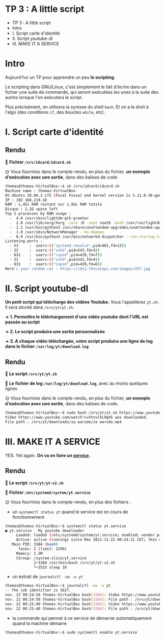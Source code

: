 # TP 3 : A little script

- TP 3 : A little script
- Intro
- I. Script carte d'identité
- II. Script youtube-dl
- III. MAKE IT A SERVICE

# Intro

Aujourd'hui un TP pour apprendre un peu **le scripting**.

Le scripting dans GNU/Linux, c'est simplement le fait d'écrire dans un fichier une suite de commande, qui seront exécutées les unes à la suite des autres lorsque l'on exécutera le script.

Plus précisément, on utilisera la syntaxe du shell `bash`. Et on a le droit à l'algo (des conditions `if`, des boucles `while`, etc).

# I. Script carte d'identité

## Rendu

📁 **Fichier `/srv/idcard/idcard.sh`**

🌞 Vous fournirez dans le compte-rendu, en plus du fichier, **un exemple d'exécution avec une sortie**, dans des balises de code.
```bash
thomas@thomas-VirtualBox:~$ sh /srv/idcard/idcard.sh
Machine name : thomas-VirtualBox
OS Ubuntu 20.04.3 LTS (Focal Fossa) and kernel version is 5.11.0-38-generic
IP : 192.168.218.18
RAM : 1,4Gi RAM restant sur 1,9Gi RAM totale
Disque : 2,2G space left
Top 5 processes by RAM usage :
  -  4.6 /usr/sbin/lightdm-gtk-greeter
  -  2.8 /usr/lib/xorg/Xorg -core :0 -seat seat0 -auth /var/run/lightdm/root/:0 -nolisten tcp vt7 -novtswitch
  -  1.1 /usr/bin/python3 /usr/share/unattended-upgrades/unattended-upgrade-shutdown --wait-for-signal
  -  1.0 /usr/sbin/NetworkManager --no-daemon
  -  0.9 /usr/bin/python3 /usr/bin/networkd-dispatcher --run-startup-triggers
Listening ports :
  - 53     :  users:(("systemd-resolve",pid=401,fd=13))
  - 22     :  users:(("sshd",pid=543,fd=3))
  - 631    :  users:(("cupsd",pid=439,fd=7))
  - 22     :  users:(("sshd",pid=543,fd=4))
  - 631    :  users:(("cupsd",pid=439,fd=6))
Here's your random cat : https://cdn2.thecatapi.com/images/d37.jpg
```

# II. Script youtube-dl

**Un petit script qui télécharge des vidéos Youtube.** Vous l'appellerez `yt.sh`. Il sera stocké dans `/srv/yt/yt.sh`.

➜ **1. Permettre le téléchargement d'une vidéo youtube dont l'URL est passée au script**

➜ **2. Le script produira une sortie personnalisée**

➜ **3. A chaque vidéo téléchargée, votre script produira une ligne de log dans le fichier `/var/log/yt/download.log`**

## Rendu

📁 **Le script `/srv/yt/yt.sh`**

📁 **Le fichier de log `/var/log/yt/download.log`**, avec au moins quelques lignes

🌞 Vous fournirez dans le compte-rendu, en plus du fichier, **un exemple d'exécution avec une sortie**, dans des balises de code.
```bash
thomas@thomas-VirtualBox:~$ sudo bash /srv/yt/yt.sh https://www.youtube.com/watch?v=VtzvlXL9gXk
Video https://www.youtube.com/watch?v=VtzvlXL9gXk was downloaded.
File path : /srv/yt/downloads/za warudo/za warudo.mp4
```

# III. MAKE IT A SERVICE

YES. Yet again. **On va en faire un [service](../../cours/notions/serveur/README.md#ii-service).**

## Rendu

📁 **Le script `/srv/yt/yt-v2.sh`**

📁 **Fichier `/etc/systemd/system/yt.service`**

🌞 Vous fournirez dans le compte-rendu, en plus des fichiers :
- un `systemctl status yt` quand le service est en cours de fonctionnement
```bash
thomas@thomas-VirtualBox:~$ systemctl status yt.service
● yt.service - My youtube downloader
     Loaded: loaded (/etc/systemd/system/yt.service; enabled; vendor preset: enabled)
     Active: active (running) since Mon 2021-11-22 00:24:11 CET; 7min ago
   Main PID: 3384 (bash)
      Tasks: 2 (limit: 2299)
     Memory: 1.5M
     CGroup: /system.slice/yt.service
             ├─3384 /usr/bin/bash /srv/yt/yt-v2.sh
             └─3533 sleep 10
```
- un extrait de `journalctl -xe -u yt`
```bash
thomas@thomas-VirtualBox:~$ journalctl -xe -u yt
-- The job identifier is 3627.
nov. 22 00:24:50 thomas-VirtualBox bash[3384]: Video https://www.youtube.com/watch?v=H9aC5AGY9YU was downloaded.
nov. 22 00:24:50 thomas-VirtualBox bash[3384]: File path : /srv/yt/downloads/juan./juan..mp4
nov. 22 00:25:40 thomas-VirtualBox bash[3384]: Video https://www.youtube.com/watch?v=tJpSVqmG27I was downloaded.
nov. 22 00:25:40 thomas-VirtualBox bash[3384]: File path : /srv/yt/downloads/pablo! (meme)/pablo! (meme).mp4
```
- la commande qui permet à ce service de démarrer automatiquement quand la machine démarre
```bash
thomas@thomas-VirtualBox:~$ sudo systemctl enable yt.service
```
